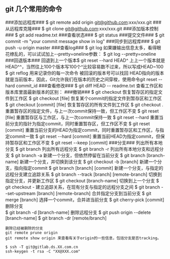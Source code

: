 ## git  几个常用的命令 ##

###添加远程库###
    $ git remote add origin git@github.com:xxx/xxx.git
###从远程库克隆###
    $ git clone git@github.com:xxx/xxx.git
###添加版本控制###
    $ git add readme.txt
###查看状态###
    $ git status
###提交文件###
    $ git commit -m "your commit message show in log"
###同步到远程库###
    $ git push -u origin master
###查看log###
    $ git log
    如果嫌输出信息太多，看得眼花缭乱的，可以试试加上--pretty=oneline参数：
    $ git log --pretty=oneline
###回退版本###
    回退到上一个版本$ git reset --hard HEAD^
    上上一个版本就是HEAD^^，当然往上100个版本写100个^比较容易数不过来，所以写成HEAD~100
    $ git reflog 用来记录你的每一次命令 被回滚的版本号可以找回
    HEAD指向的版本就是当前版本，因此，Git允许我们在版本的历史之间穿梭，使用命令git reset --hard commit_id
###查看修改###
    $ git diff HEAD -- readme.txt 查看工作区和版本库里面最新版本的区别：
###撤销###
    $ git checkout
    恢复暂存区的指定文件到工作区
    $ git checkout [file]
    恢复某个commit的指定文件到暂存区和工作区
    $ git checkout [commit] [file]
    恢复暂存区的所有文件到工作区
    $ git checkout .
    重置暂存区的指定文件，与上一次commit保持一致，但工作区不变
    $ git reset [file]
    重置暂存区与工作区，与上一次commit保持一致
    $ git reset --hard
    重置当前分支的指针为指定commit，同时重置暂存区，但工作区不变
    $ git reset [commit]
    重置当前分支的HEAD为指定commit，同时重置暂存区和工作区，与指定commit一致
    $ git reset --hard [commit]
    重置当前HEAD为指定commit，但保持暂存区和工作区不变
    $ git reset --keep [commit]
###分支###
    列出所有本地分支
    $ git branch
    列出所有远程分支
    $ git branch -r
    列出所有本地分支和远程分支
    $ git branch -a
    新建一个分支，但依然停留在当前分支
    $ git branch [branch-name]
    新建一个分支，并切换到该分支
    $ git checkout -b [branch]
    新建一个分支，指向指定commit
    $ git branch [branch] [commit]
    新建一个分支，与指定的远程分支建立追踪关系
    $ git branch --track [branch] [remote-branch]
    切换到指定分支，并更新工作区
    $ git checkout [branch-name]
    切换到上一个分支
    $ git checkout -
    建立追踪关系，在现有分支与指定的远程分支之间
    $ git branch --set-upstream [branch] [remote-branch]
    合并指定分支到当前分支
    $ git merge [branch]
    选择一个commit，合并进当前分支
    $ git cherry-pick [commit]
    删除分支  
    $ git branch -d [branch-name]
    删除远程分支
    $ git push origin --delete [branch-name]
    $ git branch -dr [remote/branch]

    删除已经被删除的分支
    git remote prune origin
    git remote show origin 来查看有关于origin的一些信息，包括分支是否tracking。

    $ ssh -T git@gitlab.ds.XX.com.cn
    ssh-keygen -t rsa -C "XX@XXX.com"
